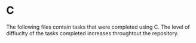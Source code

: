 # C
The following files contain tasks that were completed using C. The level of diffiuclty of the tasks completed increases throughtout the repository. 
